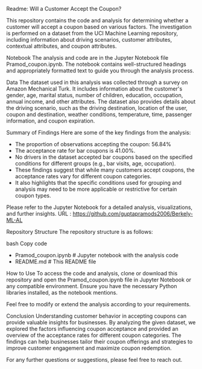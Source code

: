
Readme: Will a Customer Accept the Coupon?

This repository contains the code and analysis for determining whether a customer will accept a coupon based on various factors. The investigation is performed on a dataset from the UCI Machine Learning repository, including information about driving scenarios, customer attributes, contextual attributes, and coupon attributes.

Notebook
The analysis and code are in the Jupyter Notebook file Pramod_coupon.ipynb. The notebook contains well-structured headings and appropriately formatted text to guide you through the analysis process.

Data
The dataset used in this analysis was collected through a survey on Amazon Mechanical Turk. It includes information about the customer's gender, age, marital status, number of children, education, occupation, annual income, and other attributes. The dataset also provides details about the driving scenario, such as the driving destination, location of the user, coupon and destination, weather conditions, temperature, time, passenger information, and coupon expiration.

Summary of Findings
Here are some of the key findings from the analysis:

* The proportion of observations accepting the coupon: 56.84%
* The acceptance rate for bar coupons is 41.00%.
* No drivers in the dataset accepted bar coupons based on the specified conditions for different groups (e.g., bar visits, age, occupation).
* These findings suggest that while many customers accept coupons, the acceptance rates vary for different coupon categories. 
* It also highlights that the specific conditions used for grouping and analysis may need to be more applicable or restrictive for certain coupon types.

Please refer to the Jupyter Notebook for a detailed analysis, visualizations, and further insights. 
URL : https://github.com/guptapramods2006/Berkely-ML-AL

Repository Structure
The repository structure is as follows:

bash
Copy code
- Pramod_coupon.ipynb  # Jupyter notebook with the analysis code
- README.md         # This README file

How to Use
To access the code and analysis, clone or download this repository and open the Pramod_coupon.ipynb file in Jupyter Notebook or any compatible environment. Ensure you have the necessary Python libraries installed, as the notebook mentions.

Feel free to modify or extend the analysis according to your requirements.

Conclusion
Understanding customer behavior in accepting coupons can provide valuable insights for businesses. By analyzing the given dataset, we explored the factors influencing coupon acceptance and provided an overview of the acceptance rates for different coupon categories. The findings can help businesses tailor their coupon offerings and strategies to improve customer engagement and maximize coupon redemption.

For any further questions or suggestions, please feel free to reach out.
